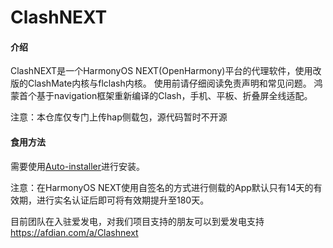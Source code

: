 
# ClashNEXT

#### 介绍

ClashNEXT是一个HarmonyOS NEXT(OpenHarmony)平台的代理软件，使用改版的ClashMate内核与flclash内核。
使用前请仔细阅读免责声明和常见问题。
鸿蒙首个基于navigation框架重新编译的Clash，手机、平板、折叠屏全线适配。

注意：本仓库仅专门上传hap侧载包，源代码暂时不开源

#### 食用方法

需要使用[Auto-installer](https://github.com/likuai2010/auto-installer/)进行安装。

注意：在HarmonyOS NEXT使用自签名的方式进行侧载的App默认只有14天的有效期，进行实名认证后即可将有效期提升至180天。

目前团队在入驻爱发电，对我们项目支持的朋友可以到爱发电支持
https://afdian.com/a/Clashnext
